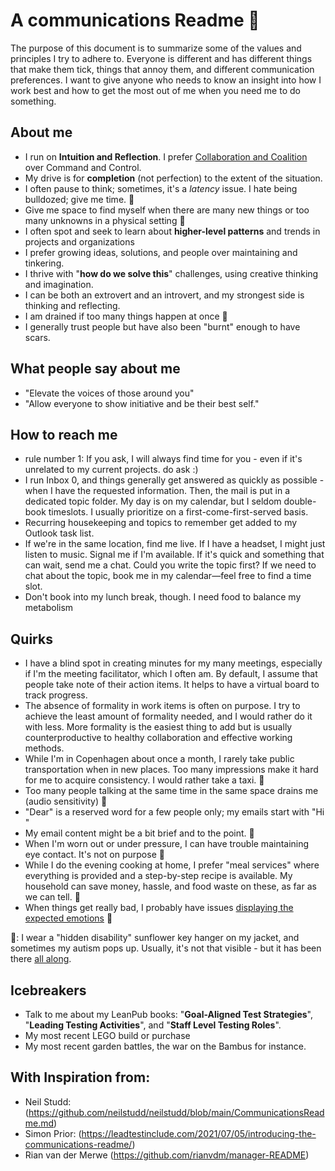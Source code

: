 # A communications Readme 👋
The purpose of this document is to summarize some of the values and principles I try to adhere to.
Everyone is different and has different things that make them tick, things that annoy them, and different communication preferences. I want to give anyone who needs to know an insight into how I work best and how to get the most out of me when you need me to do something. 

## About me
- I run on **Intuition and Reflection**. I prefer [Collaboration and Coalition](https://qualityeng.substack.com/p/scales-of-collaboration?) over Command and Control.
- My drive is for **completion** (not perfection) to the extent of the situation.
- I often pause to think; sometimes, it's a _latency_ issue. I hate being bulldozed; give me time. 🌻
- Give me space to find myself when there are many new things or too many unknowns in a physical setting 🌻
- I often spot and seek to learn about **higher-level patterns** and trends in projects and organizations 
- I prefer growing ideas, solutions, and people over maintaining and tinkering.
- I thrive with "**how do we solve this**" challenges, using creative thinking and imagination.
- I can be both an extrovert and an introvert, and my strongest side is thinking and reflecting.
- I am drained if too many things happen at once 🌻
- I generally trust people but have also been "burnt" enough to have scars.
  
## What people say about me
- "Elevate the voices of those around you"
- "Allow everyone to show initiative and be their best self."
  
## How to reach me
- rule number 1: If you ask, I will always find time for you - even if it's unrelated to my current projects. do ask :)
- I run Inbox 0, and things generally get answered as quickly as possible - when I have the requested information. Then, the mail is put in a dedicated topic folder.
My day is on my calendar, but I seldom double-book timeslots. I usually prioritize on a first-come-first-served basis. 
- Recurring housekeeping and topics to remember get added to my Outlook task list.
- If we're in the same location, find me live. If I have a headset, I might just listen to music. Signal me if I'm available.
If it's quick and something that can wait, send me a chat. Could you write the topic first?
If we need to chat about the topic, book me in my calendar—feel free to find a time slot.
- Don't book into my lunch break, though. I need food to balance my metabolism

## Quirks
- I have a blind spot in creating minutes for my many meetings, especially if I'm the meeting facilitator, which I often am. By default, I assume that people take note of their action items. It helps to have a virtual board to track progress.
- The absence of formality in work items is often on purpose. I try to achieve the least amount of formality needed, and I would rather do it with less. More formality is the easiest thing to add but is usually counterproductive to healthy collaboration and effective working methods.
- While I'm in Copenhagen about once a month, I rarely take public transportation when in new places. Too many impressions make it hard for me to acquire consistency. I would rather take a taxi. 🌻
- Too many people talking at the same time in the same space drains me (audio sensitivity) 🌻
- "Dear" is a reserved word for a few people only; my emails start with "Hi <name>" 
- My email content might be a bit brief and to the point. 🌻
- When I'm worn out or under pressure, I can have trouble maintaining eye contact. It's not on purpose 🌻
- While I do the evening cooking at home, I prefer "meal services" where everything is provided and a step-by-step recipe is available. My household can save money, hassle, and food waste on these, as far as we can tell. 🌻
- When things get really bad, I probably have issues [displaying the expected emotions](https://www.linkedin.com/pulse/what-say-when-you-dont-know-wesley-faulkner-7qc4e/?) 🌻

🌻: I wear a "hidden disability" sunflower key hanger on my jacket, and sometimes my autism pops up. Usually, it's not that visible - but it has been there [all along](https://jlottosen.wordpress.com/2023/04/04/we-have-been-here-all-along/). 

## Icebreakers
- Talk to me about my LeanPub books: "**Goal-Aligned Test Strategies**", "**Leading Testing Activities**", and "**Staff Level Testing Roles**".
- My most recent LEGO build or purchase
- My most recent garden battles, the war on the Bambus for instance.

## With Inspiration from:
- Neil Studd: (https://github.com/neilstudd/neilstudd/blob/main/CommunicationsReadme.md)
- Simon Prior: (https://leadtestinclude.com/2021/07/05/introducing-the-communications-readme/)
- Rian van der Merwe (https://github.com/rianvdm/manager-README)
